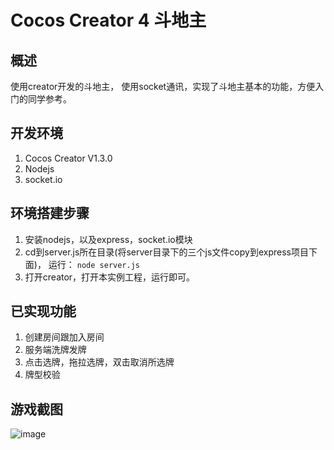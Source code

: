 # Cocos Creator 4 斗地主

## 概述
使用creator开发的斗地主， 使用socket通讯，实现了斗地主基本的功能，方便入门的同学参考。

## 开发环境
1. Cocos Creator V1.3.0
2. Nodejs
3. socket.io

## 环境搭建步骤
1. 安装nodejs，以及express，socket.io模块
2. cd到server.js所在目录(将server目录下的三个js文件copy到express项目下面)， 运行： `node server.js`
3. 打开creator，打开本实例工程，运行即可。

## 已实现功能
1. 创建房间跟加入房间
2. 服务端洗牌发牌
3. 点击选牌，拖拉选牌，双击取消所选牌
4. 牌型校验

## 游戏截图
 ![image](https://github.com/dixonzhang/cocos-doudizhu/blob/master/show.png)